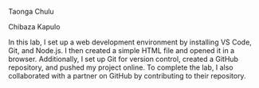 Taonga Chulu

Chibaza Kapulo

In this lab, I set up a web development environment by installing VS Code, Git, and Node.js. I then created a simple HTML file and opened it in a browser. Additionally, I set up Git for version control, created a GitHub repository, and pushed my project online. To complete the lab, I also collaborated with a partner on GitHub by contributing to their repository.
